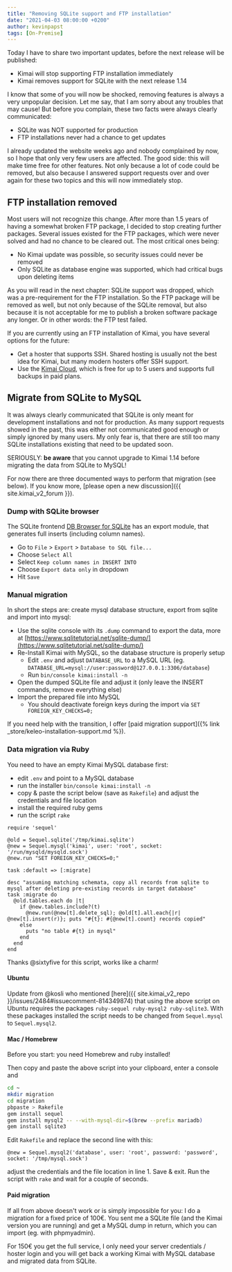 ```yaml
---
title: "Removing SQLite support and FTP installation"
date: "2021-04-03 08:00:00 +0200"
author: kevinpapst
tags: [On-Premise]
---
```


Today I have to share two important updates, before the next release will be published: 

- Kimai will stop supporting FTP installation immediately
- Kimai removes support for SQLite with the next release 1.14

I know that some of you will now be shocked, removing features is always a very unpopular decision. 
Let me say, that I am sorry about any troubles that may cause! 
But before you complain, these two facts were always clearly communicated:

- SQLite was NOT supported for production
- FTP installations never had a chance to get updates

I already updated the website weeks ago and nobody complained by now, so I hope that only very few users are affected. 
The good side: this will make time free for other features.
Not only because a lot of code could be removed, but also because I answered support requests over and over again for 
these two topics and this will now immediately stop. 

## FTP installation removed

Most users will not recognize this change. After more than 1.5 years of having a somewhat broken FTP package, 
I decided to stop creating further packages. Several issues existed for the FTP packages, which were never solved and 
had no chance to be cleared out. The most critical ones being:

- No Kimai update was possible, so security issues could never be removed
- Only SQLite as database engine was supported, which had critical bugs upon deleting items 

As you will read in the next chapter: SQLite support was dropped, which was a pre-requirement for the FTP installation. 
So the FTP package will be removed as well, but not only because of the SQLite removal, but also because it is not acceptable 
for me to publish a broken software package any longer. Or in other words: the FTP test failed.

If you are currently using an FTP installation of Kimai, you have several options for the future:

- Get a hoster that supports SSH. Shared hosting is usually not the best idea for Kimai, but many modern hosters offer SSH support.
- Use the [Kimai Cloud](https://www.kimai.cloud), which is free for up to 5 users and supports full backups in paid plans.

## Migrate from SQLite to MySQL

It was always clearly communicated that SQLite is only meant for development installations and not for production.
As many support requests showed in the past, this was either not communicated good enough or simply ignored by many users.
My only fear is, that there are still too many SQLite installations existing that need to be updated soon.

SERIOUSLY: **be aware** that you cannot upgrade to Kimai 1.14 before migrating the data from SQLite to MySQL!

For now there are three documented ways to perform that migration (see below). 
If you know more, [please open a new discussion]({{ site.kimai_v2_forum }}).

### Dump with SQLite browser

The SQLite frontend [DB Browser for SQLite](https://sqlitebrowser.org) has an export module, that generates
full inserts (including column names).

- Go to `File` > `Export` > `Database to SQL file...`
- Choose `Select All`
- Select `Keep column names in INSERT INTO`
- Choose `Export data only` in dropdown
- Hit `Save`

### Manual migration

In short the steps are: create mysql database structure, export from sqlite and import into mysql:

- Use the sqlite console with its `.dump` command to export the data, more at [https://www.sqlitetutorial.net/sqlite-dump/](https://www.sqlitetutorial.net/sqlite-dump/)
- Re-Install Kimai with MySQL, so the database structure is properly setup
    - Edit `.env` and adjust `DATABASE_URL` to a MySQL URL (eg. `DATABASE_URL=mysql://user:password@127.0.0.1:3306/database`)
    - Run `bin/console kimai:install -n`
- Open the dumped SQLite file and adjust it (only leave the INSERT commands, remove everything else)
- Import the prepared file into MySQL
    - You should deactivate foreign keys during the import via `SET FOREIGN_KEY_CHECKS=0;`

If you need help with the transition, I offer [paid migration support]({% link _store/keleo-installation-support.md %}).

### Data migration via Ruby

You need to have an empty Kimai MySQL database first:
- edit `.env` and point to a MySQL database
- run the installer `bin/console kimai:install -n`
- copy & paste the script below (save as `Rakefile`) and adjust the credentials and file location
- install the required ruby gems
- run the script `rake`

```
require 'sequel'

@old = Sequel.sqlite('/tmp/kimai.sqlite')
@new = Sequel.mysql('kimai', user: 'root', socket: '/run/mysqld/mysqld.sock')
@new.run "SET FOREIGN_KEY_CHECKS=0;"

task :default => [:migrate]

desc "assuming matching schemata, copy all records from sqlite to mysql after deleting pre-existing records in target database"
task :migrate do
  @old.tables.each do |t|
    if @new.tables.include?(t)
      @new.run(@new[t].delete_sql); @old[t].all.each{|r| @new[t].insert(r)}; puts "#{t}: #{@new[t].count} records copied"
    else
      puts "no table #{t} in mysql"
    end
  end
end
```

Thanks @sixtyfive for this script, works like a charm!

#### Ubuntu

Update from @kosli who mentioned [here]({{ site.kimai_v2_repo }}/issues/2484#issuecomment-814349874) that 
using the above script on Ubuntu requires the packages `ruby-sequel ruby-mysql2 ruby-sqlite3`.
With these packages installed the script needs to be changed from `Sequel.mysql` to `Sequel.mysql2`.

#### Mac / Homebrew

Before you start: you need Homebrew and ruby installed!

Then copy and paste the above script into your clipboard, enter a console and 

```bash
cd ~
mkdir migration
cd migration
pbpaste > Rakefile
gem install sequel
gem install mysql2 -- --with-mysql-dir=$(brew --prefix mariadb)
gem install sqlite3
```

Edit `Rakefile` and replace the second line with this:
```
@new = Sequel.mysql2('database', user: 'root', password: 'password', socket: '/tmp/mysql.sock')
``` 
adjust the credentials and the file location in line 1. Save & exit.
Run the script with `rake` and wait for a couple of seconds.

#### Paid migration

If all from above doesn't work or is simply impossible for you: I do a migration for a fixed price of 100€. 
You sent me a SQLite file (and the Kimai version you are running) and get a MySQL dump in return, 
which you can import (eg. with phpmyadmin).

For 150€ you get the full service, I only need your server credentials / hoster login and you will get back a 
working Kimai with MySQL database and migrated data from SQLite.
